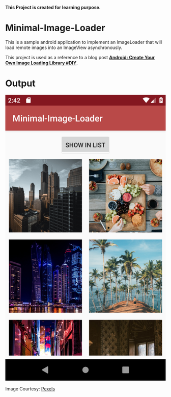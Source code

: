 **This Project is created for learning purpose.**

# Minimal-Image-Loader

This is a sample android application to implement an ImageLoader that will load remote images into an ImageView asynchronously. 


This project is used as a reference to a blog post [**Android: Create Your Own Image Loading Library #DIY**](https://medium.com/@maheswaranapk/android-create-your-own-image-loading-library-in-kotlin-diy-bc7be9f286c5). 

# **Output**
![alt tag](https://raw.githubusercontent.com/maheswaranapk/Minimal-Image-Loader/c2d40b12bda403968914dcd923c18c66517404e7/screenshots/device-2019-03-17-144236.png)

Image Courtesy: [Pexels](https://www.pexels.com/)
